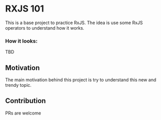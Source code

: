 # RXJS 101

This is a base project to practice RxJS. The idea is use some RxJS operators to understand how it works.  

### How it looks: 

TBD

## Motivation

The main motivation behind this project is try to understand this new and trendy topic.

## Contribution

PRs are welcome
